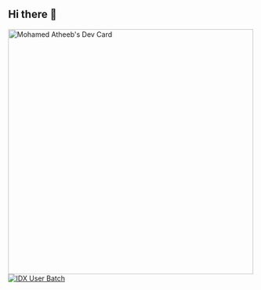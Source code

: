 ## Hi there 👋

<!--
**heetabofficial/heetabofficial** is a ✨ _special_ ✨ repository because its `README.md` (this file) appears on your GitHub profile.

Here are some ideas to get you started:

- 🔭 I’m currently working on ...
- 🌱 I’m currently learning ...
- 👯 I’m looking to collaborate on ...
- 🤔 I’m looking for help with ...
- 💬 Ask me about ...
- 📫 How to reach me: ...
- 😄 Pronouns: ...
- ⚡ Fun fact: ...
-->

<a href="https://app.daily.dev/heetab"><img src="https://api.daily.dev/devcards/v2/fTeDvH6iK7CUW0KuMgFGf.png?r=7ri&type=wide" width="500" alt="Mohamed Atheeb's Dev Card"/></a>
<a href="https://g.dev/heetab"><img src="https://developers.google.com/static/profile/badges/activity/idx/idx-user/badge.svg" alt="IDX User Batch"/></a>
